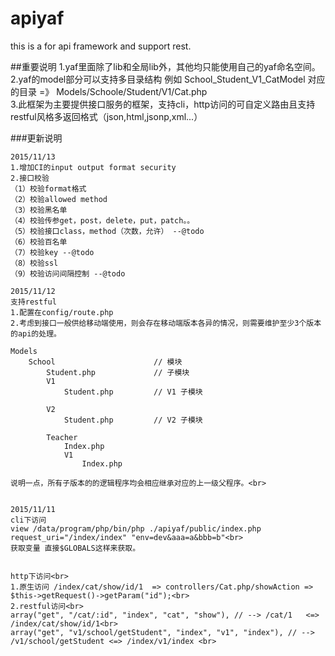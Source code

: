 # apiyaf
this is a for api framework and support rest.

##重要说明
1.yaf里面除了lib和全局lib外，其他均只能使用自己的yaf命名空间。<br>
2.yaf的model部分可以支持多目录结构 例如 School_Student_V1_CatModel 对应的目录 =》 Models/Schoole/Student/V1/Cat.php<br>
3.此框架为主要提供接口服务的框架，支持cli，http访问的可自定义路由且支持restful风格多返回格式（json,html,jsonp,xml...）<br>

###更新说明
```
2015/11/13
1.增加CI的input output format security
2.接口校验
（1）校验format格式
（2）校验allowed method
（3）校验黑名单
（4）校验传参get，post，delete，put，patch。。
（5）校验接口class，method（次数，允许） --@todo
（6）校验百名单
（7）校验key --@todo
（8）校验ssl
（9）校验访问间隔控制 --@todo

2015/11/12
支持restful
1.配置在config/route.php
2.考虑到接口一般供给移动端使用，则会存在移动端版本各异的情况，则需要维护至少3个版本的api的处理。

Models
    School                      // 模块
        Student.php             // 子模块
        V1
            Student.php         // V1 子模块

        V2
            Student.php         // V2 子模块

        Teacher
            Index.php
            V1
                Index.php

说明一点，所有子版本的的逻辑程序均会相应继承对应的上一级父程序。<br>


2015/11/11
cli下访问
view /data/program/php/bin/php ./apiyaf/public/index.php request_uri="/index/index" "env=dev&aaa=a&bbb=b"<br>
获取变量 直接$GLOBALS这样来获取。


http下访问<br>
1.原生访问 /index/cat/show/id/1  => controllers/Cat.php/showAction => $this->getRequest()->getParam("id");<br>
2.restful访问<br>
array("get", "/cat/:id", "index", "cat", "show"), // --> /cat/1   <=> /index/cat/show/id/1<br>
array("get", "v1/school/getStudent", "index", "v1", "index"), // --> /v1/school/getStudent <=> /index/v1/index <br>
```

